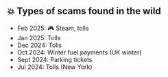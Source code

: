 ## 💥 Types of scams found in the wild

- Feb 2025: 🎮 Steam, tolls
- Jan 2025: Tolls
- Dec 2024: Tolls
- Oct 2024: Winter fuel payments (UK winter)
- Sept 2024: Parking tickets
- Jul 2024: Tolls (New York)
